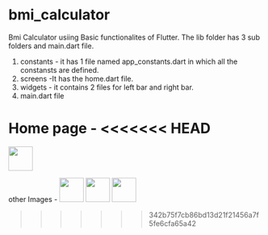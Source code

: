 # bmi_calculator

Bmi Calculator usiing Basic functionalites of Flutter.
The lib folder has 3 sub folders and main.dart file.
1. constants - it has 1 file named app_constants.dart in which all the constansts are defined.
2. screens -It has the home.dart file.
3. widgets - it contains 2 files for left bar and right bar.
4. main.dart file

Home page -
<<<<<<< HEAD
=======
<img src="" width="48">

other Images - 
<img src="" width="48">
<img src="" width="48">
<img src="" width="48">


>>>>>>> 342b75f7cb86bd13d21f21456a7f5fe6cfa65a42

